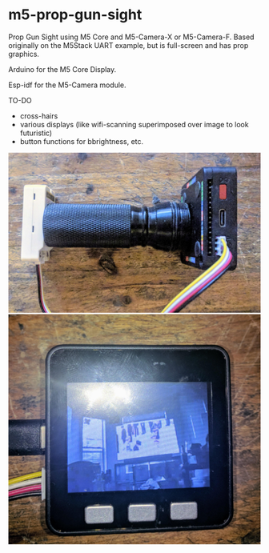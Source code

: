 # m5-prop-gun-sight
Prop Gun Sight using M5 Core and M5-Camera-X or M5-Camera-F. Based originally on the M5Stack UART example, but is full-screen and has prop graphics.


Arduino for the M5 Core Display.

Esp-idf for the M5-Camera module.

TO-DO
* cross-hairs
* various displays (like wifi-scanning superimposed over image to look futuristic)
* button functions for bbrightness, etc.


![image](m5-prop-gun-sight.jpg)
![image](full-m5core-display.jpg)
